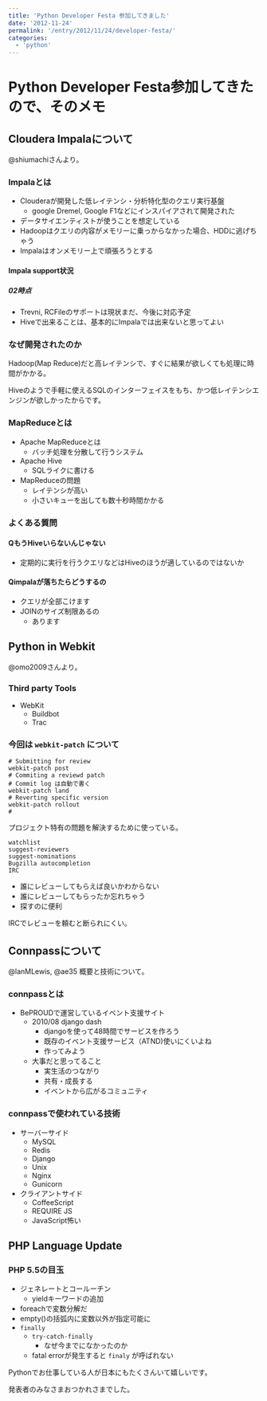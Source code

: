 ```yaml
---
title: 'Python Developer Festa 参加してきました'
date: '2012-11-24'
permalink: '/entry/2012/11/24/developer-festa/'
categories:
  - 'python'
---
```


# Python Developer Festa参加してきたので、そのメモ

## Cloudera Impalaについて

@shiumachiさんより。

### Impalaとは

- Clouderaが開発した低レイテンシ・分析特化型のクエリ実行基盤
  - google Dremel, Google F1などにインスパイアされて開発された
- データサイエンティストが使うことを想定している
- Hadoopはクエリの内容がメモリーに乗っからなかった場合、HDDに逃げちゃう
- Impalaはオンメモリー上で頑張ろうとする

#### Impala support状況

##### 02時点

- Trevni, RCFileのサポートは現状まだ、今後に対応予定
- Hiveで出来ることは、基本的にImpalaでは出来ないと思ってよい

### なぜ開発されたのか

Hadoop(Map Reduce)だと高レイテンシで、すぐに結果が欲しくても処理に時間がかかる。

Hiveのようで手軽に使えるSQLのインターフェイスをもち、かつ低レイテンシエンジンが欲しかったからです。

### MapReduceとは

- Apache MapReduceとは
  - バッチ処理を分散して行うシステム
- Apache Hive
  - SQLライクに書ける
- MapReduceの問題
  - レイテンシが高い
  - 小さいキューを出しても数十秒時間かかる

### よくある質問

#### QもうHiveいらないんじゃない

- 定期的に実行を行うクエリなどはHiveのほうが適しているのではないか

#### Qimpalaが落ちたらどうするの

- クエリが全部こけます
- JOINのサイズ制限あるの
  - あります

## Python in Webkit

@omo2009さんより。

### Third party Tools

- WebKit
  - Buildbot
  - Trac

### 今回は `webkit-patch` について

    # Submitting for review
    webkit-patch post
    # Commiting a reviewd patch
    # Commit log は自動で書く
    webkit-patch land
    # Reverting specific version
    webkit-patch rollout
    #

プロジェクト特有の問題を解決するために使っている。

    watchlist
    suggest-reviewers
    suggest-nominations
    Bugzilla autocompletion
    IRC

- 誰にレビューしてもらえば良いかわからない
- 誰にレビューしてもらったか忘れちゃう
- 探すのに便利

IRCでレビューを頼むと断られにくい。

## Connpassについて

@lanMLewis, @ae35
概要と技術について。

### connpassとは

- BePROUDで運営しているイベント支援サイト
  - 2010/08 django dash
    - djangoを使って48時間でサービスを作ろう
    - 既存のイベント支援サービス（ATND)使いにくいよね
    - 作ってみよう
  - 大事だと思ってること
    - 実生活のつながり
    - 共有・成長する
    - イベントから広がるコミュニティ

### connpassで使われている技術

- サーバーサイド
  - MySQL
  - Redis
  - Django
  - Unix
  - Nginx
  - Gunicorn
- クライアントサイド
  - CoffeeScript
  - REQUIRE JS
  - JavaScript怖い

## PHP Language Update

### PHP 5.5の目玉

- ジェネレートとコールーチン
  - yieldキーワードの追加
- foreachで変数分解だ
- empty()の括弧内に変数以外が指定可能に
- `finally`
  - `try-catch-finally`
    - なぜ今までになかったのか
  - fatal errorが発生すると `finaly` が呼ばれない

Pythonでお仕事している人が日本にもたくさんいて嬉しいです。

発表者のみなさまおつかれさまでした。
